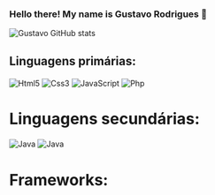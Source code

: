 ### Hello there! My name is Gustavo Rodrigues 👋


![Gustavo GitHub stats](https://github-readme-stats.vercel.app/api?username=devGusta2&show_icons=true&theme=radical)



## Linguagens primárias:

 <div class=container style="display: inline-block">
  <img align="center" alt="Html5"src="https://img.shields.io/badge/HTML5-E34F26?style=for-the-badge&logo=html5&logoColor=white">
  <img align="center" alt="Css3"src="https://img.shields.io/badge/CSS3-1572B6?style=for-the-badge&logo=css3&logoColor=white">
  <img align="center" alt="JavaScript"src="https://img.shields.io/badge/JavaScript-F7DF1E?style=for-the-badge&logo=javascript&logoColor=black">
  <img align="center" alt="Php"src="https://img.shields.io/badge/PHP-777BB4?style=for-the-badge&logo=php&logoColor=white">
<!--   <img align="center" alt="Php"src="https://img.shields.io/badge/Python-3776AB?style=for-the-badge&logo=python&logoColor=white"> -->
  
  <img align="center" alt="" src="https://img.shields.io/badge/MySQL-00000F?style=for-the-badge&logo=mysql&logoColor=white">
  <br>
 </div>

# Linguagens secundárias:
  <div class=container style="display: inline-block">
    <img align="center" alt="Java"src="https://img.shields.io/badge/Java-ED8B00?style=for-the-badge&logo=openjdk&logoColor=white">
    <img align="center" alt="Java"src="https://img.shields.io/badge/Python-3776AB?style=for-the-badge&logo=python&logoColor=white">
   <br>
  </div>

 # Frameworks:
 <div class=container style="display: inline-block">

   <img align="center" alt="" src="https://img.shields.io/badge/React_Native-20232A?style=for-the-badge&logo=react&logoColor=61DAFB">
   <img align="center" alt="" src="https://img.shields.io/badge/React-20232A?style=for-the-badge&logo=react&logoColor=61DAFB">
 </div>
